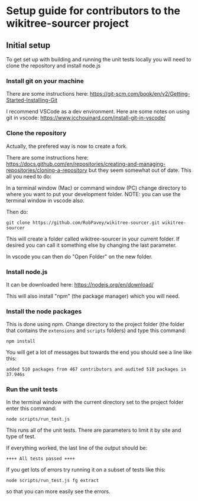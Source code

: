 # Setup guide for contributors to the wikitree-sourcer project

## Initial setup

To get set up with building and running the unit tests locally you will need to clone the repository and install node.js

### Install git on your machine

There are some instructions here: https://git-scm.com/book/en/v2/Getting-Started-Installing-Git

I recommend VSCode as a dev environment. Here are some notes on using git in vscode: https://www.jcchouinard.com/install-git-in-vscode/

### Clone the repository

Actually, the prefered way is now to create a fork.

There are some instructions here: https://docs.github.com/en/repositories/creating-and-managing-repositories/cloning-a-repository but they seem somewhat out of date. This all you need to do:

In a terminal window (Mac) or command window (PC) change directory to where you want to put your development folder. NOTE: you can use the terminal window in vscode also.

Then do:

`git clone https://github.com/RobPavey/wikitree-sourcer.git wikitree-sourcer`

This will create a folder called wikitree-sourcer in your current folder.  If desired you can call it something else by changing the last parameter.

In vscode you can then do "Open Folder" on the new folder.

### Install node.js

It can be downloaded here: https://nodejs.org/en/download/

This will also install "npm" (the package manager) which you will need.

### Install the node packages

This is done using npm. Change directory to the project folder (the folder that contains the `extensions` and `scripts` folders) and type this command:

`npm install`

You will get a lot of messages but towards the end you should see a line like this:

`added 510 packages from 467 contributors and audited 510 packages in 37.946s`

### Run the unit tests

In the terminal window with the current directory set to the project folder enter this command:

`node scripts/run_test.js`

This runs all of the unit tests. There are parameters to limit it by site and type of test.

If everything worked, the last line of the output should be:

`++++ All tests passed ++++`

If you get lots of errors try running it on a subset of tests like this:

`node scripts/run_test.js fg extract`

so that you can more easily see the errors.

